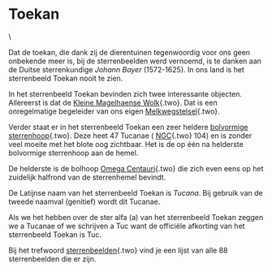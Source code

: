# Toekan

\

Dat de toekan, die dank zij de dierentuinen tegenwoordig voor ons geen
onbekende meer is, bij de sterrenbeelden werd vernoemd, is te danken aan
de Duitse sterrenkundige *Johann Bayer* (1572-1625). In ons land is het
sterrenbeeld Toekan nooit te zien.

In het sterrenbeeld Toekan bevinden zich twee interessante objecten.
Allereerst is dat de [Kleine Magelhaense Wolk](lmc.html){.two}. Dat is
een onregelmatige begeleider van ons eigen
[Melkwegstelsel](melkwegs.html){.two}.

Verder staat er in het sterrenbeeld Toekan een zeer heldere [bolvormige
sterrenhoop](bolvormi.html){.two}. Deze heet 47 Tucanae (
[NGC](ngc.html){.two} 104) en is zonder veel moeite met het blote oog
zichtbaar. Het is de op één na helderste bolvormige sterrenhoop aan de
hemel.

De helderste is de bolhoop [Omega Centauri](omegacen.html){.two} die
zich even eens op het zuidelijk halfrond van de sterrenhemel bevindt.

De Latijnse naam van het sterrenbeeld Toekan is *Tucana*. Bij gebruik
van de tweede naamval (genitief) wordt dit Tucanae.

Als we het hebben over de ster alfa (a) van het sterrenbeeld Toekan
zeggen we a Tucanae of we schrijven a Tuc want de officiële afkorting
van het sterrenbeeld Toekan is Tuc.

Bij het trefwoord [sterrenbeelden](sterrenb.html){.two} vind je een
lijst van alle 88 sterrenbeelden die er zijn.
